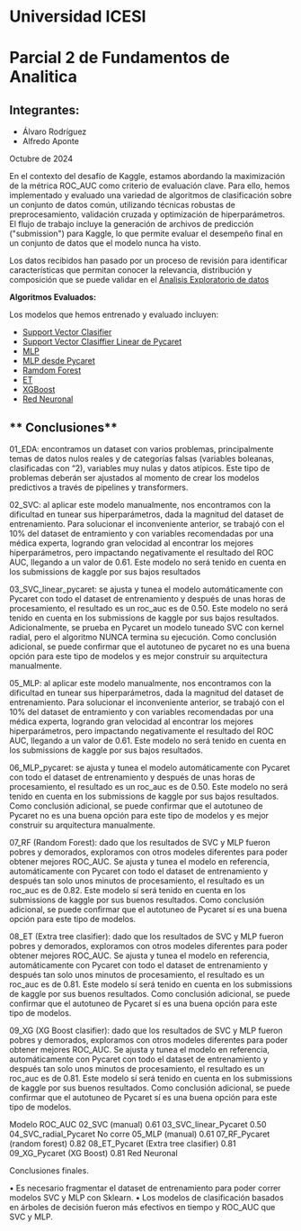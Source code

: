 # Universidad ICESI  
# **Parcial 2 de Fundamentos de Analitica**

## Integrantes:
- Álvaro Rodríguez  
- Alfredo Aponte  

Octubre de 2024


En el contexto del desafío de Kaggle, estamos abordando la maximización de la métrica ROC_AUC como criterio de evaluación clave. Para ello, hemos implementado y evaluado una variedad de algoritmos de clasificación sobre un conjunto de datos común, utilizando técnicas robustas de preprocesamiento, validación cruzada y optimización de hiperparámetros. El flujo de trabajo incluye la generación de archivos de predicción ("submission") para Kaggle, lo que permite evaluar el desempeño final en un conjunto de datos que el modelo nunca ha visto.


Los datos recibidos han pasado por un proceso de revisión para identificar características que permitan conocer la relevancia, distribución y composición que se puede validar en el [Analisis Exploratorio de datos](/01_EDA/01_Compresion%20y%20analisis%20de%20los%20datos.ipynb)


**Algoritmos Evaluados:**

Los modelos que hemos entrenado y evaluado incluyen:

- [Support Vector Clasifier](/SVC.ipynb)
- [Support Vector Clasiffier Linear de Pycaret](/03_SVC_linear_pycaret/)
- [MLP](/05_tutoria-1-af-ii-2024-ii-svc.ipynb)
- [MLP desde Pycaret](/06_MLP_pycaret/06_MLP_pycaret.ipynb)
- [Ramdom Forest](/07_RF/07_RF_Pycaret.ipynb)
- [ET](/08_et/08_ET_Pycaret.ipynb)
- [XGBoost](/09_XG/09_XG_Pycaret.ipynb)
- [Red Neuronal](/Red%20Neuronal.ipynb)


## ** Conclusiones**

01_EDA:  encontramos un dataset con varios problemas, principalmente temas de datos nulos reales y de categorías falsas (variables boleanas, clasificadas con “2), variables muy nulas y datos atípicos.  Este tipo de problemas deberán ser ajustados al momento de crear los modelos predictivos a través de pipelines y transformers.

02_SVC:  al aplicar este modelo manualmente, nos encontramos con la dificultad en tunear sus hiperparámetros, dada la magnitud del dataset de entrenamiento.  Para solucionar el inconveniente anterior, se trabajó con el 10% del dataset de entramiento y con variables recomendadas por una médica experta, logrando gran velocidad al encontrar los mejores hiperparámetros, pero impactando negativamente el resultado del ROC AUC, llegando a un valor de 0.61.  Este modelo no será tenido en cuenta en los submissions de kaggle por sus bajos resultados

03_SVC_linear_pycaret:  se ajusta y tunea el modelo automáticamente con Pycaret con todo el dataset de entrenamiento y después de unas horas de procesamiento, el resultado es un roc_auc es de 0.50.  Este modelo no será tenido en cuenta en los submissions de kaggle por sus bajos resultados.  Adicionalmente, se prueba en Pycaret un modelo tuneado SVC con kernel radial, pero el algoritmo NUNCA termina su ejecución.  Como conclusión adicional, se puede confirmar que el autotuneo de pycaret no es una buena opción para este tipo de modelos y es mejor construir su arquitectura manualmente.

05_MLP:  al aplicar este modelo manualmente, nos encontramos con la dificultad en tunear sus hiperparámetros, dada la magnitud del dataset de entrenamiento.  Para solucionar el inconveniente anterior, se trabajó con el 10% del dataset de entramiento y con variables recomendadas por una médica experta, logrando gran velocidad al encontrar los mejores hiperparámetros, pero impactando negativamente el resultado del ROC AUC, llegando a un valor de 0.61.  Este modelo no será tenido en cuenta en los submissions de kaggle por sus bajos resultados.

06_MLP_pycaret:  se ajusta y tunea el modelo automáticamente con Pycaret con todo el dataset de entrenamiento y después de unas horas de procesamiento, el resultado es un roc_auc es de 0.50.  Este modelo no será tenido en cuenta en los submissions de kaggle por sus bajos resultados.  Como conclusión adicional, se puede confirmar que el autotuneo de Pycaret no es una buena opción para este tipo de modelos y es mejor construir su arquitectura manualmente.

07_RF (Random Forest): dado que los resultados de SVC y MLP fueron pobres y demorados, exploramos con otros modeles diferentes para poder obtener mejores ROC_AUC.  Se ajusta y tunea el modelo en referencia, automáticamente con Pycaret con todo el dataset de entrenamiento y después tan solo unos minutos de procesamiento, el resultado es un roc_auc es de 0.82.  Este modelo sí será tenido en cuenta en los submissions de kaggle por sus buenos resultados.  Como conclusión adicional, se puede confirmar que el autotuneo de Pycaret sí  es una buena opción para este tipo de modelos.

08_ET (Extra tree clasifier): dado que los resultados de SVC y MLP fueron pobres y demorados, exploramos con otros modeles diferentes para poder obtener mejores ROC_AUC.  Se ajusta y tunea el modelo en referencia, automáticamente con Pycaret con todo el dataset de entrenamiento y después tan solo unos minutos de procesamiento, el resultado es un roc_auc es de 0.81.  Este modelo sí será tenido en cuenta en los submissions de kaggle por sus buenos resultados.  Como conclusión adicional, se puede confirmar que el autotuneo de Pycaret sí  es una buena opción para este tipo de modelos.

09_XG (XG Boost clasifier): dado que los resultados de SVC y MLP fueron pobres y demorados, exploramos con otros modeles diferentes para poder obtener mejores ROC_AUC.  Se ajusta y tunea el modelo en referencia, automáticamente con Pycaret con todo el dataset de entrenamiento y después tan solo unos minutos de procesamiento, el resultado es un roc_auc es de 0.81.  Este modelo sí será tenido en cuenta en los submissions de kaggle por sus buenos resultados.  Como conclusión adicional, se puede confirmar que el autotuneo de Pycaret sí  es una buena opción para este tipo de modelos.

Modelo	ROC_AUC
02_SVC (manual)	0.61
03_SVC_linear_Pycaret	0.50
04_SVC_radial_Pycaret	No corre
05_MLP (manual)	0.61
07_RF_Pycaret (random forest)	0.82
08_ET_Pycaret (Extra tree clasifier)	0.81
09_XG_Pycaret (XG Boost)	0.81
Red Neuronal	

Conclusiones finales.

•	Es necesario fragmentar el dataset de entrenamiento para poder correr modelos SVC y MLP con Sklearn.
•	Los modelos de clasificación basados en árboles de decisión fueron más efectivos en tiempo y ROC_AUC que SVC y MLP.



